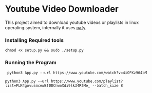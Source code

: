 # Youtube Video Downloader

This project aimed to download youtube videos or playlists in linux operating system, internally it uses [pafy](pythonhosted.org/Pafy/)

### Installing Required tools

``` chmod +x setup.py && sudo ./setup.py ```

### Running the Program

``` python3 App.py --url https://www.youtube.com/watch?v=4iOPXz964bM```


``` python3 App.py --url https://www.youtube.com/playlist?list=PLK4govusmcewBf08ChwmXdi9lk34RfMe_ --batch_size 8 ```
